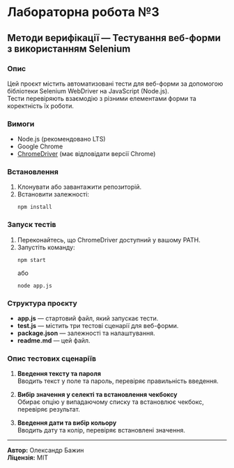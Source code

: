 # Лабораторна робота №3  
## Методи верифікації — Тестування веб-форми з використанням Selenium

### Опис

Цей проєкт містить автоматизовані тести для веб-форми за допомогою бібліотеки Selenium WebDriver на JavaScript (Node.js).  
Тести перевіряють взаємодію з різними елементами форми та коректність їх роботи.

### Вимоги

- Node.js (рекомендовано LTS)
- Google Chrome
- [ChromeDriver](https://chromedriver.chromium.org/downloads) (має відповідати версії Chrome)

### Встановлення

1. Клонувати або завантажити репозиторій.
2. Встановити залежності:
   ```
   npm install
   ```

### Запуск тестів

1. Переконайтесь, що ChromeDriver доступний у вашому PATH.
2. Запустіть команду:
   ```
   npm start
   ```
   або
   ```
   node app.js
   ```

### Структура проєкту

- **app.js** — стартовий файл, який запускає тести.
- **test.js** — містить три тестові сценарії для веб-форми.
- **package.json** — залежності та налаштування.
- **readme.md** — цей файл.

### Опис тестових сценаріїв

1. **Введення тексту та пароля**  
   Вводить текст у поле та пароль, перевіряє правильність введення.

2. **Вибір значення у селекті та встановлення чекбоксу**  
   Обирає опцію у випадаючому списку та встановлює чекбокс, перевіряє результат.

3. **Введення дати та вибір кольору**  
   Вводить дату та колір, перевіряє встановлені значення.

---

**Автор:** Олександр Бажин  
**Ліцензія:** MIT

